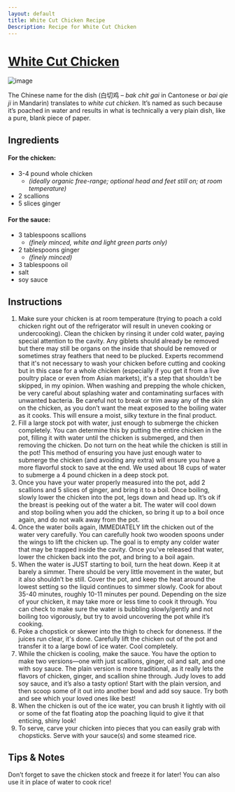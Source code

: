 ```yaml
---
layout: default
title: White Cut Chicken Recipe
Description: Recipe for White Cut Chicken
---
```



# [White Cut Chicken](https://thewoksoflife.com/cantonese-poached-chicken-w-ginger-scallion-oil-bai-qie-ji/)

![image](https://thewoksoflife.com/wp-content/uploads/2019/11/white-cut-chicken-18.jpg)

The Chinese name for the dish (白切鸡 – _bak chit gai_ in Cantonese or _bai qie ji_ in Mandarin) translates to _white cut chicken_. It’s named as such because it’s poached in water and results in what is technically a very plain dish, like a pure, blank piece of paper.

## Ingredients

#### For the chicken:

- 3-4 pound whole chicken
  - _(ideally organic free-range; optional head and feet still on; at room temperature)_
- 2 scallions
- 5 slices ginger

#### For the sauce:

- 3 tablespoons scallions
  - _(finely minced, white and light green parts only)_
- 2 tablespoons ginger
  - _(finely minced)_
- 3 tablespoons oil
- salt
- soy sauce

## Instructions

1. Make sure your chicken is at room temperature (trying to poach a cold chicken right out of the refrigerator will result in uneven cooking or undercooking). Clean the chicken by rinsing it under cold water, paying special attention to the cavity. Any giblets should already be removed but there may still be organs on the inside that should be removed or sometimes stray feathers that need to be plucked. Experts recommend that it's not necessary to wash your chicken before cutting and cooking but in this case for a whole chicken (especially if you get it from a live poultry place or even from Asian markets), it's a step that shouldn't be skipped, in my opinion. When washing and prepping the whole chicken, be very careful about splashing water and contaminating surfaces with unwanted bacteria. Be careful not to break or trim away any of the skin on the chicken, as you don’t want the meat exposed to the boiling water as it cooks. This will ensure a moist, silky texture in the final product.
2. Fill a large stock pot with water, just enough to submerge the chicken completely. You can determine this by putting the entire chicken in the pot, filling it with water until the chicken is submerged, and then removing the chicken. Do not turn on the heat while the chicken is still in the pot! This method of ensuring you have just enough water to submerge the chicken (and avoiding any extra) will ensure you have a more flavorful stock to save at the end. We used about 18 cups of water to submerge a 4 pound chicken in a deep stock pot.
3. Once you have your water properly measured into the pot, add 2 scallions and 5 slices of ginger, and bring it to a boil. Once boiling, slowly lower the chicken into the pot, legs down and head up. It’s ok if the breast is peeking out of the water a bit. The water will cool down and stop boiling when you add the chicken, so bring it up to a boil once again, and do not walk away from the pot.
4. Once the water boils again, IMMEDIATELY lift the chicken out of the water very carefully. You can carefully hook two wooden spoons under the wings to lift the chicken up. The goal is to empty any colder water that may be trapped inside the cavity. Once you’ve released that water, lower the chicken back into the pot, and bring to a boil again.
5. When the water is JUST starting to boil, turn the heat down. Keep it at barely a simmer. There should be very little movement in the water, but it also shouldn’t be still. Cover the pot, and keep the heat around the lowest setting so the liquid continues to simmer slowly. Cook for about 35-40 minutes, roughly 10-11 minutes per pound. Depending on the size of your chicken, it may take more or less time to cook it through. You can check to make sure the water is bubbling slowly/gently and not boiling too vigorously, but try to avoid uncovering the pot while it’s cooking.
6. Poke a chopstick or skewer into the thigh to check for doneness. If the juices run clear, it's done. Carefully lift the chicken out of the pot and transfer it to a large bowl of ice water. Cool completely.
7. While the chicken is cooling, make the sauce. You have the option to make two versions—one with just scallions, ginger, oil and salt, and one with soy sauce. The plain version is more traditional, as it really lets the flavors of chicken, ginger, and scallion shine through. Judy loves to add soy sauce, and it’s also a tasty option! Start with the plain version, and then scoop some of it out into another bowl and add soy sauce. Try both and see which your loved ones like best!
8. When the chicken is out of the ice water, you can brush it lightly with oil or some of the fat floating atop the poaching liquid to give it that enticing, shiny look!
9. To serve, carve your chicken into pieces that you can easily grab with chopsticks. Serve with your sauce(s) and some steamed rice.

## Tips & Notes

Don’t forget to save the chicken stock and freeze it for later! You can also use it in place of water to cook rice!
